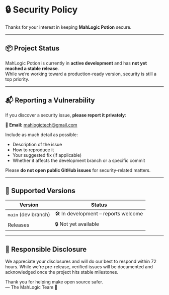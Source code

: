 # 🔒 Security Policy

Thanks for your interest in keeping **MahLogic Potion** secure.

---

## 📦 Project Status

MahLogic Potion is currently in **active development** and has **not yet reached a stable release**.  
While we’re working toward a production-ready version, security is still a top priority.

---

## 📬 Reporting a Vulnerability

If you discover a security issue, **please report it privately**:

**📧 Email:** mahlogictech@gmail.com

Include as much detail as possible:
- Description of the issue
- How to reproduce it
- Your suggested fix (if applicable)
- Whether it affects the development branch or a specific commit

Please **do not open public GitHub issues** for security-related matters.

---

## 🔐 Supported Versions

| Version | Status |
|---------|--------|
| `main` (dev branch) | 🛠 In development – reports welcome |
| Releases | 🔒 Not yet available |

---

## 🙏 Responsible Disclosure

We appreciate your disclosures and will do our best to respond within 72 hours. While we're pre-release, verified issues will be documented and acknowledged once the project hits stable milestones.

Thank you for helping make open source safer.  
— The MahLogic Team 🧪
